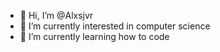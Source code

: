 - 👋 Hi, I’m @Alxsjvr
- 👀 I’m currently interested in computer science 
- 🌱 I’m currently learning how to code

<!---
Alxsjvr/Alxsjvr is a ✨ special ✨ repository because its `README.md` (this file) appears on your GitHub profile.
You can click the Preview link to take a look at your changes.
--->
